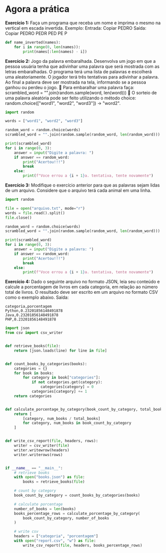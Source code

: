 # Agora a prática
**Exercício 1:** Faça um programa que receba um nome e imprima o mesmo na vertical em escada invertida. Exemplo:
Entrada:
Copiar
PEDRO
Saída:
Copiar
PEDRO
PEDR
PED
PE
P

```python
def name_inverted(names):
    for i in range(0, len(names)):
        print(names[:len(names) - i])
```

**Exercício 2:** Jogo da palavra embaralhada. Desenvolva um jogo em que a pessoa usuária tenha que adivinhar uma palavra que será mostrada com as letras embaralhadas. O programa terá uma lista de palavras e escolherá uma aleatoriamente. O jogador terá três tentativas para adivinhar a palavra. Ao final a palavra deve ser mostrada na tela, informando se a pessoa ganhou ou perdeu o jogo.
🦜 Para embaralhar uma palavra faça: scrambled_word = "".join(random.sample(word, len(word)))
🦜 O sorteio de uma palavra aleatória pode ser feito utilizando o método choice: random.choice(["word1", "word2", "word3"]) -> "word2".
```python
import random

words = ["word1", "word2", "word3"]

random_word = random.choice(words)
scrambled_word = "".join(random.sample(random_word, len(random_word)))

print(scrambled_word)
for i in range(0, 3):
    answer = input("Digite a palavra: ")
    if answer == random_word:
        print("Acertou!!!")
        break
    else:
        print(f"Voce errou a {i + 1}a. tentativa, tente novamente")

```

**Exercício 3:** Modifique o exercício anterior para que as palavras sejam lidas de um arquivo. Considere que o arquivo terá cada animal em uma linha.
```python
import random

file = open("arquivo.txt", mode="r")
words = file.read().split()
file.close()

random_word = random.choice(words)
scrambled_word = "".join(random.sample(random_word, len(random_word)))

print(scrambled_word)
for i in range(0, 3):
    answer = input("Digite a palavra: ")
    if answer == random_word:
        print("Acertou!!!")
        break
    else:
        print(f"Voce errou a {i + 1}a. tentativa, tente novamente")
```
**Exercício 4:** Dado o seguinte arquivo no formato JSON, leia seu conteúdo e calcule a porcentagem de livros em cada categoria, em relação ao número total de livros. O resultado deve ser escrito em um arquivo no formato CSV como o exemplo abaixo.
Saída:
```
categoria,porcentagem
Python,0.23201856148491878
Java,0.23201856148491878
PHP,0.23201856148491878
```

```python
import json
from csv import csv_writer


def retrieve_books(file):
    return [json.loads(line) for line in file]


def count_books_by_categories(books):
    categories = {}
    for book in books:
        for category in book["categories"]:
            if not categories.get(category):
                categories[category] = 0
            categories[category] += 1
    return categories


def calculate_porcentage_by_category(book_count_by_category, total_books):
    return [
        [category, num_books / total_books]
        for category, num_books in book_count_by_category
    ]


def write_csv_report(file, headers, rows):
    writer = csv_writer(file)
    writer.writewrow(headers)
    writer.writerows(rows)


if __name__ == "__main__":
    # retrieve books
    with open("books.json") as file:
        books = retrieve_books(file)

    # count by category
    book_count_by_category = count_books_by_categories(books)

    # calculate porcentage
    number_of_books = len(books)
    books_percentage_rows = calculate_porcentage_by_category(
        book_count_by_category, number_of_books
    )

    # write csv
    headers = ["categoria", "porcentagem"]
    with open("report.csv", "w") as file:
        write_csv_report(file, headers, books_percentage_rows)
```
